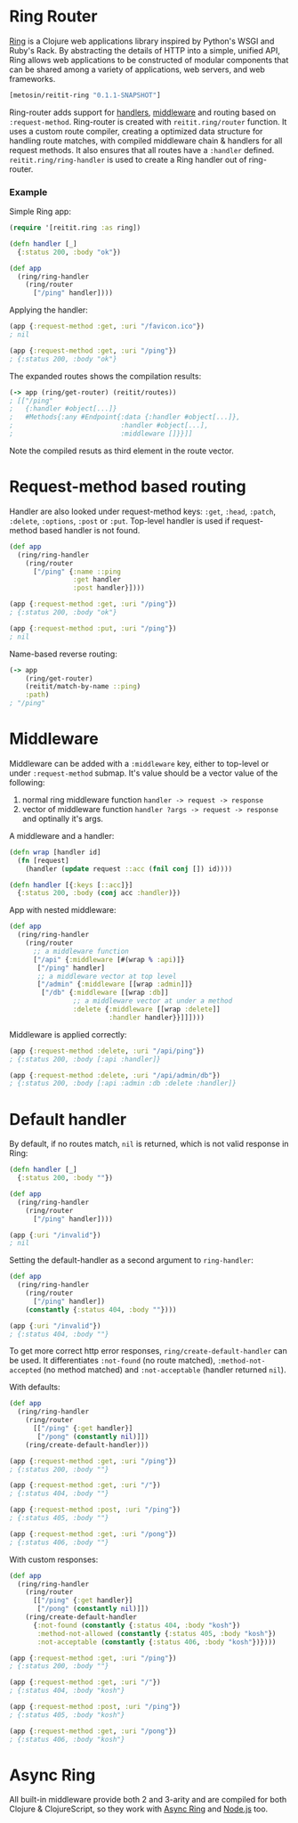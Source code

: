 # Ring Router

[Ring](https://github.com/ring-clojure/ring) is a Clojure web applications library inspired by Python's WSGI and Ruby's Rack. By abstracting the details of HTTP into a simple, unified API, Ring allows web applications to be constructed of modular components that can be shared among a variety of applications, web servers, and web frameworks.

```clj
[metosin/reitit-ring "0.1.1-SNAPSHOT"]
```

Ring-router adds support for [handlers](https://github.com/ring-clojure/ring/wiki/Concepts#handlers), [middleware](https://github.com/ring-clojure/ring/wiki/Concepts#middleware) and routing based on `:request-method`. Ring-router is created with `reitit.ring/router` function. It uses a custom route compiler, creating a optimized data structure for handling route matches, with compiled middleware chain & handlers for all request methods. It also ensures that all routes have a `:handler` defined. `reitit.ring/ring-handler` is used to create a Ring handler out of ring-router.

### Example

Simple Ring app:

```clj
(require '[reitit.ring :as ring])

(defn handler [_]
  {:status 200, :body "ok"})

(def app
  (ring/ring-handler
    (ring/router
      ["/ping" handler])))
```

Applying the handler:

```clj
(app {:request-method :get, :uri "/favicon.ico"})
; nil
```

```clj
(app {:request-method :get, :uri "/ping"})
; {:status 200, :body "ok"}
```

The expanded routes shows the compilation results:

```clj
(-> app (ring/get-router) (reitit/routes))
; [["/ping"
;   {:handler #object[...]}
;   #Methods{:any #Endpoint{:data {:handler #object[...]},
;                           :handler #object[...],
;                           :middleware []}}]]
```

Note the compiled resuts as third element in the route vector.

# Request-method based routing

Handler are also looked under request-method keys: `:get`, `:head`, `:patch`, `:delete`, `:options`, `:post` or `:put`. Top-level handler is used if request-method based handler is not found.

```clj
(def app
  (ring/ring-handler
    (ring/router
      ["/ping" {:name ::ping
                :get handler
                :post handler}])))

(app {:request-method :get, :uri "/ping"})
; {:status 200, :body "ok"}

(app {:request-method :put, :uri "/ping"})
; nil
```

Name-based reverse routing:

```clj
(-> app
    (ring/get-router)
    (reitit/match-by-name ::ping)
    :path)
; "/ping"
```

# Middleware

Middleware can be added with a `:middleware` key, either to top-level or under `:request-method` submap. It's value should be a vector value of the following:

1. normal ring middleware function `handler -> request -> response`
2. vector of middleware function `handler ?args -> request -> response` and optinally it's args.

A middleware and a handler:

```clj
(defn wrap [handler id]
  (fn [request]
    (handler (update request ::acc (fnil conj []) id))))

(defn handler [{:keys [::acc]}]
  {:status 200, :body (conj acc :handler)})
```

App with nested middleware:

```clj
(def app
  (ring/ring-handler
    (ring/router
      ;; a middleware function
      ["/api" {:middleware [#(wrap % :api)]}
       ["/ping" handler]
       ;; a middleware vector at top level
       ["/admin" {:middleware [[wrap :admin]]}
        ["/db" {:middleware [[wrap :db]]
                ;; a middleware vector at under a method
                :delete {:middleware [[wrap :delete]]
                         :handler handler}}]]])))
```

Middleware is applied correctly:

```clj
(app {:request-method :delete, :uri "/api/ping"})
; {:status 200, :body [:api :handler]}
```

```clj
(app {:request-method :delete, :uri "/api/admin/db"})
; {:status 200, :body [:api :admin :db :delete :handler]}
```

# Default handler

By default, if no routes match, `nil` is returned, which is not valid response in Ring:

```clj
(defn handler [_]
  {:status 200, :body ""})

(def app
  (ring/ring-handler
    (ring/router
      ["/ping" handler])))

(app {:uri "/invalid"})
; nil
```

Setting the default-handler as a second argument to `ring-handler`:

```clj
(def app
  (ring/ring-handler
    (ring/router
      ["/ping" handler])
    (constantly {:status 404, :body ""})))

(app {:uri "/invalid"})
; {:status 404, :body ""}
```

To get more correct http error responses, `ring/create-default-handler` can be used. It differentiates `:not-found` (no route matched), `:method-not-accepted` (no method matched) and `:not-acceptable` (handler returned `nil`).

With defaults:

```clj
(def app
  (ring/ring-handler
    (ring/router
      [["/ping" {:get handler}]
       ["/pong" (constantly nil)]])
    (ring/create-default-handler)))

(app {:request-method :get, :uri "/ping"})
; {:status 200, :body ""}

(app {:request-method :get, :uri "/"})
; {:status 404, :body ""}

(app {:request-method :post, :uri "/ping"})
; {:status 405, :body ""}

(app {:request-method :get, :uri "/pong"})
; {:status 406, :body ""}
```

With custom responses:

```clj
(def app
  (ring/ring-handler
    (ring/router
      [["/ping" {:get handler}]
       ["/pong" (constantly nil)]])
    (ring/create-default-handler
      {:not-found (constantly {:status 404, :body "kosh"})
       :method-not-allowed (constantly {:status 405, :body "kosh"})
       :not-acceptable (constantly {:status 406, :body "kosh"})})))

(app {:request-method :get, :uri "/ping"})
; {:status 200, :body ""}

(app {:request-method :get, :uri "/"})
; {:status 404, :body "kosh"}

(app {:request-method :post, :uri "/ping"})
; {:status 405, :body "kosh"}

(app {:request-method :get, :uri "/pong"})
; {:status 406, :body "kosh"}
```

# Async Ring

All built-in middleware provide both 2 and 3-arity and are compiled for both Clojure & ClojureScript, so they work with [Async Ring](https://www.booleanknot.com/blog/2016/07/15/asynchronous-ring.html) and [Node.js](https://nodejs.org) too.
